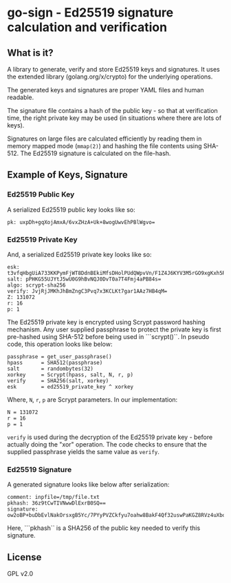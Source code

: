# go-sign - Ed25519 signature calculation and verification

## What is it?
A library to generate, verify and store Ed25519 keys and signatures.
It uses the extended library (golang.org/x/crypto) for the
underlying operations.

The generated keys and signatures are proper YAML files and human
readable.

The signature file contains a hash of the public key - so that at
verification time, the right private key may be used (in situations
where there are lots of keys).

Signatures on large files are calculated efficiently by reading them
in memory mapped mode (```mmap(2)```) and hashing the file contents
using SHA-512. The Ed25519 signature is calculated on the file-hash.

## Example of Keys, Signature

### Ed25519 Public Key
A serialized Ed25519 public key looks like so:

    pk: uxpDh+gqXojAmxA/6vxZHzA+Uk+8wogUwvEhPBlWgvo=

### Ed25519 Private Key
And, a serialized Ed25519 private key looks like so:

    esk: t3vfqHbgUiA733KKPymFjWT8DdnBEkiMfsDHolPUdQWpvVn/F1Z4J6KYV3M5rGO9xgKxh5RAmqt+6LKgOiJAMQ==
    salt: pPHKG55UJYtJ5wU0G9hBvNQJ0DvT0a7T4Fmj4aPB84s=
    algo: scrypt-sha256
    verify: JvjRjJMKhJhBmZngC3Pvq7x3KCLKt7gar1AAz7HB4qM=
    Z: 131072
    r: 16
    p: 1

The Ed25519 private key is encrypted using Scrypt password hashing
mechanism. Any user supplied passphrase to protect the private key
is first pre-hashed using SHA-512 before being used in
```scrypt()``. In pseudo code, this operation looks like below:

    passphrase = get_user_passphrase()
    hpass      = SHA512(passphrase)
    salt       = randombytes(32)
    xorkey     = Scrypt(hpass, salt, N, r, p)
    verify     = SHA256(salt, xorkey)
    esk        = ed25519_private_key ^ xorkey

Where, ```N```, ```r```, ```p``` are Scrypt parameters. In our
implementation:

    N = 131072
    r = 16
    p = 1

```verify```  is used during the decryption of the Ed25519 private
key - before actually doing the "xor" operation. The code checks to
ensure that the supplied passphrase yields the same value as
```verify```.

### Ed25519 Signature
A generated signature looks like below after serialization:

    comment: inpfile=/tmp/file.txt
    pkhash: 36z9tCwTIVNwwDlExrB0SQ==
    signature: ow2oBP+buDbEvlNakOrsxgB5Yc/7PYyPVZCkfyu7oahw8BakF4Qf32uswPaKGZ8RVz4uXboYHdZtfrEjCgP/Cg==

Here, ```pkhash`` is a SHA256 of the public key needed to verify
this signature.

## License
GPL v2.0
